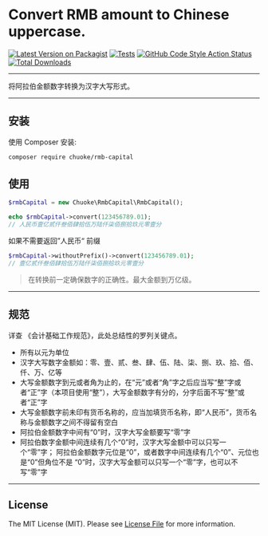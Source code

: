 # Convert RMB amount to Chinese uppercase.

[![Latest Version on Packagist](https://img.shields.io/packagist/v/chuoke/rmb-capital.svg?style=flat-square)](https://packagist.org/packages/chuoke/rmb-capital)
[![Tests](https://github.com/chuoke/rmb-capital/actions/workflows/run-tests.yml/badge.svg)](https://github.com/chuoke/rmb-capital/actions/workflows/run-tests.yml)
[![GitHub Code Style Action Status](https://img.shields.io/github/workflow/status/chuoke/rmb-capital/Check%20&%20fix%20styling?label=code%20style)](https://github.com/chuoke/rmb-capital/actions?query=workflow%3A"Check+%26+fix+styling"+branch%3Amaster)
[![Total Downloads](https://img.shields.io/packagist/dt/chuoke/rmb-capital.svg?style=flat-square)](https://packagist.org/packages/chuoke/rmb-capital)

---

将阿拉伯金额数字转换为汉字大写形式。

---

## 安装

使用 Composer 安装:

```bash
composer require chuoke/rmb-capital
```

## 使用

```php
$rmbCapital = new Chuoke\RmbCapital\RmbCapital();

echo $rmbCapital->convert(123456789.01);
// 人民币壹亿贰仟叁佰肆拾伍万陆仟柒佰捌拾玖元零壹分
```

如果不需要返回”人民币“ 前缀

```php
$rmbCapital->withoutPrefix()->convert(123456789.01);
// 壹亿贰仟叁佰肆拾伍万陆仟柒佰捌拾玖元零壹分
```

> 在转换前一定确保数字的正确性。最大金额到万亿级。

---

## 规范

详查 《会计基础工作规范》，此处总结性的罗列关键点。

-   所有以元为单位
-   汉字大写数字金额如：零、壹、贰、叁、肆、伍、陆、柒、捌、玖、拾、佰、仟、万、亿等
-   大写金额数字到元或者角为止的，在“元”或者“角”字之后应当写“整”字或者“正”字（本项目使用“整”），大写金额数字有分的，分字后面不写“整”或者“正”字
-   大写金额数字前未印有货币名称的，应当加填货币名称，即“人民币”，货币名称与金额数字之间不得留有空白
-   阿拉伯金额数字中间有“0”时，汉字大写金额要写“零”字
-   阿拉伯数字金额中间连续有几个“0”时，汉字大写金额中可以只写一个“零”字；
    阿拉伯金额数字元位是“0”，或者数字中间连续有几个“0”、元位也是“0”但角位不是 “0”时，汉字大写金额可以只写一个“零”字，也可以不写“零”字

---

## License

The MIT License (MIT). Please see [License File](LICENSE.md) for more information.
